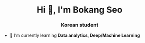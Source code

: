 <h1 align="center">Hi 👋, I'm Bokang Seo</h1>
<h3 align="center">Korean student</h3>

- 🌱 I’m currently learning **Data analytics, Deep/Machine Learning**
<!---
b1cx3x/b1cx3x is a ✨ special ✨ repository because its `README.md` (this file) appears on your GitHub profile.
You can click the Preview link to take a look at your changes.
--->

